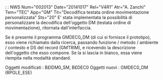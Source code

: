  :  : NWS Num="002013" Date="20141017" Rel="V4R1" Atr="A. Zanchi" Tem="TEC" App="GM" Tit="Decodifica testata ordine movimentazione personalizzata" Sts="20"
E' stata implementata la possibilità di personalizzare la decodifica dell'oggetto DM (testata ordine di movimentazione), ritornata dall'interfaccia.

Se è presente il programma GMDEC0_DM (di cui si fornisce il prototipo), esso viene richiamato dalla
ricerca, passando funzione / metodo / ambiente / contesto e DS del record (GMTRIM), e ricevendo la
descrizione dell'oggetto che esso compone.
Se la si lascia in bianco, essa viene riempita nella modalità standard.

Oggetti modificati :  B£IDM0_SM, B£DEC0
Oggetti nuovi :  GMDEC0_DM (RPGLE_ESE)
